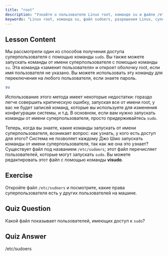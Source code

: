 ```yaml
---
title: "root"
description: "Узнайте о пользователе Linux root, команде su и файле /etc/sudoers. Разберитесь с доступом суперпользователя и разрешениями в Linux с помощью этого руководства для начинающих."
keywords: "Linux root, команда su, файл sudoers, разрешения Linux, суперпользователь, учебник Linux, руководство для начинающих"
---
```


## Lesson Content

Мы рассмотрели один из способов получения доступа суперпользователя с помощью команды `sudo`. Вы также можете запускать команды от имени суперпользователя с помощью команды `su`. Эта команда «заменит пользователя» и откроет оболочку root, если имя пользователя не указано. Вы можете использовать эту команду для переключения на любого пользователя, если знаете пароль.

```bash
su
```

Использование этого метода имеет некоторые недостатки: гораздо легче совершить критическую ошибку, запуская все от имени root, у вас не будет записей команд, которые вы используете для изменения конфигурации системы, и т.д. В основном, если вам нужно запускать команды от имени суперпользователя, просто придерживайтесь `sudo`.

Теперь, когда вы знаете, какие команды запускать от имени суперпользователя, возникает вопрос: как узнать, у кого есть доступ для этого? Система не позволяет каждому Джо Шмо запускать команды от имени суперпользователя, так как же она это узнает? Существует файл под названием `/etc/sudoers`; этот файл перечисляет пользователей, которые могут запускать `sudo`. Вы можете редактировать этот файл с помощью команды **visudo**.

## Exercise

Откройте файл `/etc/sudoers` и посмотрите, какие права суперпользователя есть у других пользователей на машине.

## Quiz Question

Какой файл показывает пользователей, имеющих доступ к `sudo`?

## Quiz Answer

/etc/sudoers

